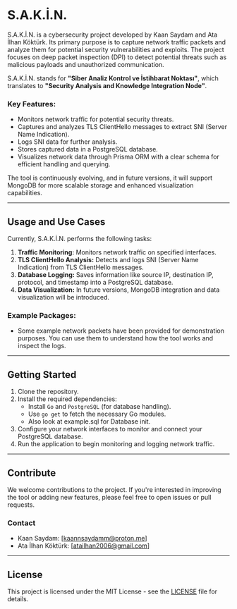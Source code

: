 # S.A.K.İ.N.

S.A.K.İ.N. is a cybersecurity project developed by Kaan Saydam and Ata İlhan Köktürk. Its primary purpose is to capture network traffic packets and analyze them for potential security vulnerabilities and exploits. The project focuses on deep packet inspection (DPI) to detect potential threats such as malicious payloads and unauthorized communication.

S.A.K.İ.N. stands for **"Siber Analiz Kontrol ve İstihbarat Noktası"**, which translates to **"Security Analysis and Knowledge Integration Node"**.

### Key Features:
- Monitors network traffic for potential security threats.
- Captures and analyzes TLS ClientHello messages to extract SNI (Server Name Indication).
- Logs SNI data for further analysis.
- Stores captured data in a PostgreSQL database.
- Visualizes network data through Prisma ORM with a clear schema for efficient handling and querying.

The tool is continuously evolving, and in future versions, it will support MongoDB for more scalable storage and enhanced visualization capabilities.

---

## Usage and Use Cases

Currently, S.A.K.İ.N. performs the following tasks:
1. **Traffic Monitoring:** Monitors network traffic on specified interfaces.
2. **TLS ClientHello Analysis:** Detects and logs SNI (Server Name Indication) from TLS ClientHello messages.
3. **Database Logging:** Saves information like source IP, destination IP, protocol, and timestamp into a PostgreSQL database.
4. **Data Visualization:** In future versions, MongoDB integration and data visualization will be introduced.

### Example Packages:
- Some example network packets have been provided for demonstration purposes. You can use them to understand how the tool works and inspect the logs.

---

## Getting Started

1. Clone the repository.
2. Install the required dependencies:
   - Install `Go` and `PostgreSQL` (for database handling).
   - Use `go get` to fetch the necessary Go modules.
   - Also look at example.sql for Database init.
3. Configure your network interfaces to monitor and connect your PostgreSQL database.
4. Run the application to begin monitoring and logging network traffic.

---

## Contribute

We welcome contributions to the project. If you're interested in improving the tool or adding new features, please feel free to open issues or pull requests.

### Contact
- Kaan Saydam: [kaannsaydamm@proton.me]
- Ata İlhan Köktürk: [atailhan2006@gmail.com]

---

## License

This project is licensed under the MIT License - see the [LICENSE](./LICENSE.md) file for details.

